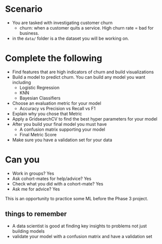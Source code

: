 # Scenario
* You are tasked with investigating customer churn
    * churn: when a customer quits a service.  High churn rate = bad for business.
* in the `data/` folder is a the dataset you will be working on. 


# Complete the following
* Find features that are high indicators of churn and build visualizations
* Build a model to predict churn. You can build any model you want including
    * Logistic Regression 
    * KNN
    * Bayesian Classifiers
* Choose an evaluation metric for your model
    * Accuracy vs Precision vs Recall vs F1
* Explain why you chose that Metric
* Apply a GridsearchCV to find the best hyper parameters for your model
* After you build your final model you must have
    * A confusion matrix supporting your model
    * Final Metric Score
* Make sure you have a validation set for your data


# Can you
* Work in groups? Yes
* Ask cohort-mates for help/advice? Yes
* Check what you did with a cohort-mate? Yes
* Ask me for advice? Yes

This is an opportunity to practice some ML before the Phase 3 project. 


## things to remember
* A data scientist is good at finding key insights to problems not just building models
* validate your model with a confusion matrix and have a validation set


```python

```

